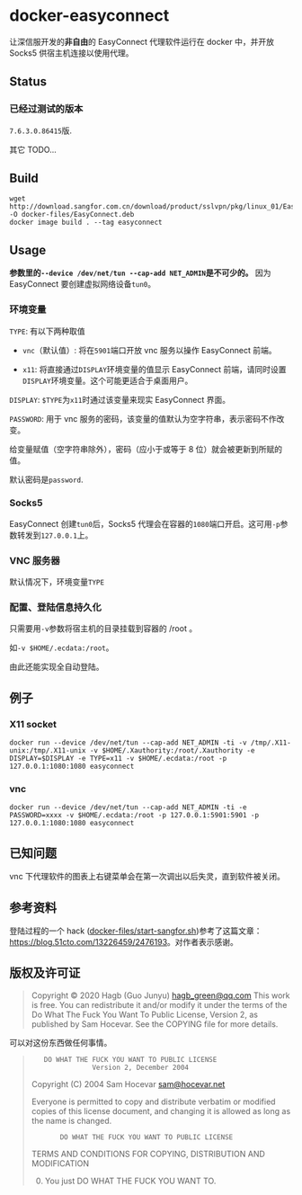 # docker-easyconnect

让深信服开发的**非自由**的 EasyConnect 代理软件运行在 docker 中，并开放 Socks5 供宿主机连接以使用代理。

## Status

### 已经过测试的版本

`7.6.3.0.86415`版.

其它 TODO...

## Build

```
wget http://download.sangfor.com.cn/download/product/sslvpn/pkg/linux_01/EasyConnect_x64.deb -O docker-files/EasyConnect.deb
docker image build . --tag easyconnect
```

## Usage

**参数里的`--device /dev/net/tun --cap-add NET_ADMIN`是不可少的。** 因为 EasyConnect 要创建虚拟网络设备`tun0`。

### 环境变量

`TYPE`: 有以下两种取值

- `vnc`（默认值）: 将在`5901`端口开放 vnc 服务以操作 EasyConnect 前端。

- `x11`: 将直接通过`DISPLAY`环境变量的值显示 EasyConnect 前端，请同时设置`DISPLAY`环境变量。这个可能更适合于桌面用户。

`DISPLAY`: `$TYPE`为`x11`时通过该变量来现实 EasyConnect 界面。

`PASSWORD`: 用于 vnc 服务的密码，该变量的值默认为空字符串，表示密码不作改变。

给变量赋值（空字符串除外），密码（应小于或等于 8 位）就会被更新到所赋的值。

默认密码是`password`.

### Socks5

EasyConnect 创建`tun0`后，Socks5 代理会在容器的`1080`端口开启。这可用`-p`参数转发到`127.0.0.1`上。

### VNC 服务器

默认情况下，环境变量`TYPE`

### 配置、登陆信息持久化

只需要用`-v`参数将宿主机的目录挂载到容器的 /root 。

如`-v $HOME/.ecdata:/root`。

由此还能实现全自动登陆。

## 例子

### X11 socket

```
docker run --device /dev/net/tun --cap-add NET_ADMIN -ti -v /tmp/.X11-unix:/tmp/.X11-unix -v $HOME/.Xauthority:/root/.Xauthority -e DISPLAY=$DISPLAY -e TYPE=x11 -v $HOME/.ecdata:/root -p 127.0.0.1:1080:1080 easyconnect
```

### vnc 

```
docker run --device /dev/net/tun --cap-add NET_ADMIN -ti -e PASSWORD=xxxx -v $HOME/.ecdata:/root -p 127.0.0.1:5901:5901 -p 127.0.0.1:1080:1080 easyconnect
```

## 已知问题

vnc 下代理软件的图表上右键菜单会在第一次调出以后失灵，直到软件被关闭。

## 参考资料

登陆过程的一个 hack ([docker-files/start-sangfor.sh](docker-files/start-sangfor.sh))参考了这篇文章：<https://blog.51cto.com/13226459/2476193>。对作者表示感谢。

## 版权及许可证

> Copyright © 2020 Hagb (Guo Junyu) <hagb_green@qq.com>
> This work is free. You can redistribute it and/or modify it under the
> terms of the Do What The Fuck You Want To Public License, Version 2,
> as published by Sam Hocevar. See the COPYING file for more details.

可以对这份东西做任何事情。

>        DO WHAT THE FUCK YOU WANT TO PUBLIC LICENSE 
>                    Version 2, December 2004 
>
> Copyright (C) 2004 Sam Hocevar <sam@hocevar.net> 
>
> Everyone is permitted to copy and distribute verbatim or modified 
> copies of this license document, and changing it is allowed as long 
> as the name is changed. 
>
>            DO WHAT THE FUCK YOU WANT TO PUBLIC LICENSE 
>   TERMS AND CONDITIONS FOR COPYING, DISTRIBUTION AND MODIFICATION 
>
>  0. You just DO WHAT THE FUCK YOU WANT TO. 

